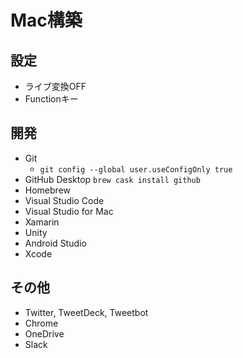 # Mac構築

## 設定
* ライブ変換OFF
* Functionキー

## 開発
* Git
  * `git config --global user.useConfigOnly true`
* GitHub Desktop `brew cask install github`
* Homebrew
* Visual Studio Code
* Visual Studio for Mac
* Xamarin
* Unity
* Android Studio
* Xcode

## その他
* Twitter, TweetDeck, Tweetbot
* Chrome
* OneDrive
* Slack
